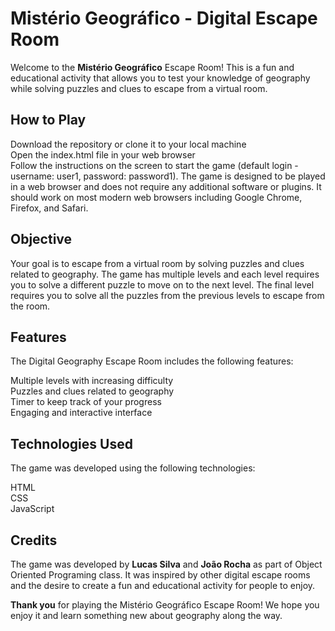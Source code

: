 # Mistério Geográfico - Digital Escape Room

Welcome to the **Mistério Geográfico** Escape Room! This is a fun and educational activity that allows you to test your knowledge of geography while solving puzzles and clues to escape from a virtual room.

## How to Play

Download the repository or clone it to your local machine  
Open the index.html file in your web browser  
Follow the instructions on the screen to start the game (default login - username: user1, password: password1). The game is designed to be played in a web browser and does not require any additional software or plugins. It should work on most modern web browsers including Google Chrome, Firefox, and Safari.  

## Objective

Your goal is to escape from a virtual room by solving puzzles and clues related to geography. The game has multiple levels and each level requires you to solve a different puzzle to move on to the next level. The final level requires you to solve all the puzzles from the previous levels to escape from the room.

## Features

The Digital Geography Escape Room includes the following features:

Multiple levels with increasing difficulty  
Puzzles and clues related to geography  
Timer to keep track of your progress  
Engaging and interactive interface  

## Technologies Used

The game was developed using the following technologies:

HTML  
CSS  
JavaScript  

## Credits

The game was developed by **Lucas Silva** and **João Rocha** as part of Object Oriented Programing class. It was inspired by other digital escape rooms and the desire to create a fun and educational activity for people to enjoy.

**Thank you** for playing the Mistério Geográfico Escape Room! We hope you enjoy it and learn something new about geography along the way.
